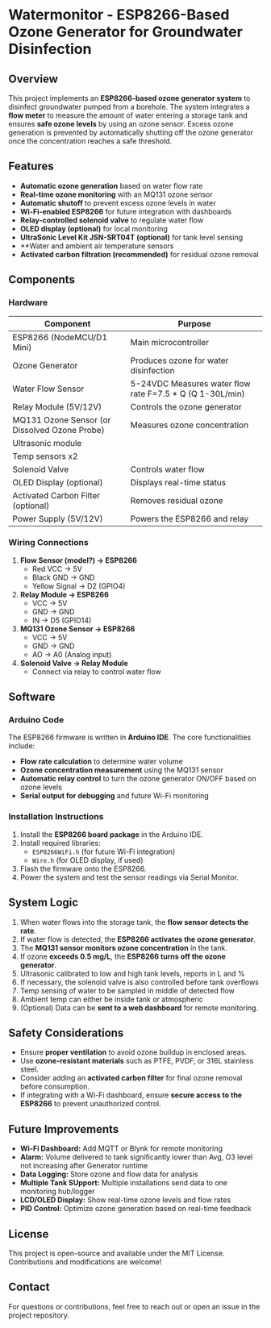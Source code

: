 # Watermonitor - ESP8266-Based Ozone Generator for Groundwater Disinfection

## Overview
This project implements an **ESP8266-based ozone generator system** to disinfect groundwater pumped from a borehole. The system integrates a **flow meter** to measure the amount of water entering a storage tank and ensures **safe ozone levels** by using an ozone sensor. Excess ozone generation is prevented by automatically shutting off the ozone generator once the concentration reaches a safe threshold.

## Features
- **Automatic ozone generation** based on water flow rate
- **Real-time ozone monitoring** with an MQ131 ozone sensor
- **Automatic shutoff** to prevent excess ozone levels in water
- **Wi-Fi-enabled ESP8266** for future integration with dashboards
- **Relay-controlled solenoid valve** to regulate water flow
- **OLED display (optional)** for local monitoring
- **UltraSonic Level Kit JSN-SRT04T (optional)** for tank level sensing
- **Water and ambient air temperature sensors
- **Activated carbon filtration (recommended)** for residual ozone removal

## Components
### **Hardware**
| Component | Purpose |
|-----------|---------|
| ESP8266 (NodeMCU/D1 Mini) | Main microcontroller |
| Ozone Generator | Produces ozone for water disinfection |
| Water Flow Sensor | 5-24VDC Measures water flow rate F=7.5 * Q (Q 1-30L/min) |
| Relay Module (5V/12V) | Controls the ozone generator |
| MQ131 Ozone Sensor (or Dissolved Ozone Probe) | Measures ozone concentration |
| Ultrasonic module |
| Temp sensors x2 |
| Solenoid Valve | Controls water flow |
| OLED Display (optional) | Displays real-time status |
| Activated Carbon Filter (optional) | Removes residual ozone |
| Power Supply (5V/12V) | Powers the ESP8266 and relay |

### **Wiring Connections**
1. **Flow Sensor (model?) → ESP8266**
   - Red VCC → 5V
   - Black GND → GND
   - Yellow Signal → D2 (GPIO4)
2. **Relay Module → ESP8266**
   - VCC → 5V
   - GND → GND
   - IN → D5 (GPIO14)
3. **MQ131 Ozone Sensor → ESP8266**
   - VCC → 5V
   - GND → GND
   - AO → A0 (Analog input)
4. **Solenoid Valve → Relay Module**
   - Connect via relay to control water flow

## **Software**
### **Arduino Code**
The ESP8266 firmware is written in **Arduino IDE**. The core functionalities include:
- **Flow rate calculation** to determine water volume
- **Ozone concentration measurement** using the MQ131 sensor
- **Automatic relay control** to turn the ozone generator ON/OFF based on ozone levels
- **Serial output for debugging** and future Wi-Fi monitoring

### **Installation Instructions**
1. Install the **ESP8266 board package** in the Arduino IDE.
2. Install required libraries:
   - `ESP8266WiFi.h` (for future Wi-Fi integration)
   - `Wire.h` (for OLED display, if used)
3. Flash the firmware onto the ESP8266.
4. Power the system and test the sensor readings via Serial Monitor.

## **System Logic**
1. When water flows into the storage tank, the **flow sensor detects the rate**.
2. If water flow is detected, the **ESP8266 activates the ozone generator**.
3. The **MQ131 sensor monitors ozone concentration** in the tank.
4. If ozone **exceeds 0.5 mg/L**, the **ESP8266 turns off the ozone generator**.
5. Ultrasonic calibrated to low and high tank levels, reports in L and %
6. If necessary, the solenoid valve is also controlled before tank overflows
7. Temp sensing of water to be sampled in middle of detected flow
8. Ambient temp can either be inside tank or atmospheric
9. (Optional) Data can be **sent to a web dashboard** for remote monitoring.

## **Safety Considerations**
- Ensure **proper ventilation** to avoid ozone buildup in enclosed areas.
- Use **ozone-resistant materials** such as PTFE, PVDF, or 316L stainless steel.
- Consider adding an **activated carbon filter** for final ozone removal before consumption.
- If integrating with a Wi-Fi dashboard, ensure **secure access to the ESP8266** to prevent unauthorized control.

## **Future Improvements**
- **Wi-Fi Dashboard:** Add MQTT or Blynk for remote monitoring
- **Alarm:** Volume delivered to tank significantly lower than Avg, O3 level not increasing after Generator runtime
- **Data Logging:** Store ozone and flow data for analysis
- **Multiple Tank SUpport:** Multiple installations send data to one monitoring hub/logger
- **LCD/OLED Display:** Show real-time ozone levels and flow rates
- **PID Control:** Optimize ozone generation based on real-time feedback

## **License**
This project is open-source and available under the MIT License. Contributions and modifications are welcome!

## **Contact**
For questions or contributions, feel free to reach out or open an issue in the project repository.

